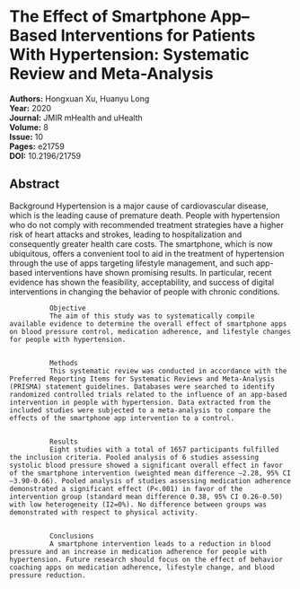 # The Effect of Smartphone App–Based Interventions for Patients With Hypertension: Systematic Review and Meta-Analysis

**Authors:** Hongxuan Xu, Huanyu Long  
**Year:** 2020  
**Journal:** JMIR mHealth and uHealth  
**Volume:** 8  
**Issue:** 10  
**Pages:** e21759  
**DOI:** 10.2196/21759  

## Abstract
Background
              Hypertension is a major cause of cardiovascular disease, which is the leading cause of premature death. People with hypertension who do not comply with recommended treatment strategies have a higher risk of heart attacks and strokes, leading to hospitalization and consequently greater health care costs. The smartphone, which is now ubiquitous, offers a convenient tool to aid in the treatment of hypertension through the use of apps targeting lifestyle management, and such app-based interventions have shown promising results. In particular, recent evidence has shown the feasibility, acceptability, and success of digital interventions in changing the behavior of people with chronic conditions.
            
            
              Objective
              The aim of this study was to systematically compile available evidence to determine the overall effect of smartphone apps on blood pressure control, medication adherence, and lifestyle changes for people with hypertension.
            
            
              Methods
              This systematic review was conducted in accordance with the Preferred Reporting Items for Systematic Reviews and Meta-Analysis (PRISMA) statement guidelines. Databases were searched to identify randomized controlled trials related to the influence of an app-based intervention in people with hypertension. Data extracted from the included studies were subjected to a meta-analysis to compare the effects of the smartphone app intervention to a control.
            
            
              Results
              Eight studies with a total of 1657 participants fulfilled the inclusion criteria. Pooled analysis of 6 studies assessing systolic blood pressure showed a significant overall effect in favor of the smartphone intervention (weighted mean difference –2.28, 95% CI –3.90-0.66). Pooled analysis of studies assessing medication adherence demonstrated a significant effect (P<.001) in favor of the intervention group (standard mean difference 0.38, 95% CI 0.26-0.50) with low heterogeneity (I2=0%). No difference between groups was demonstrated with respect to physical activity.
            
            
              Conclusions
              A smartphone intervention leads to a reduction in blood pressure and an increase in medication adherence for people with hypertension. Future research should focus on the effect of behavior coaching apps on medication adherence, lifestyle change, and blood pressure reduction.

